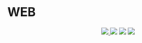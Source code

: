 # WEB

<p align="center">
    <a href="https://github.com/GhuniNew1" alt="github">
        <img src="https://img.shields.io/badge/-@GhuniNew1-%23181717?style=flat&logo=github" />
    </a>
    <img src="https://img.shields.io/github/repo-size/GhuniNew1/web" />
    <img src="https://img.shields.io/github/directory-file-count/GhuniNew1/web" />
  <img src="https://img.shields.io/github/release-date/GhuniNew1/web" />
</p>






